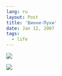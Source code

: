 ```yaml
---
lang: ru
layout: Post
title: 'Винни-Пухи'
date: Jan 12, 2007
tags:
  - life
---
```


![](http://wow.sapegin.me/313h2w3R372j/MG-8389.jpg)

<!--more-->

![](http://wow.sapegin.me/101F0f3f1j2d/MG-8854.jpg)
